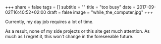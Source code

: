 +++
share = false
tags = []
subtitle = ""
title = "too busy"
date = 2017-09-02T16:40:52+02:00
draft = false
image = "while_the_computer.jpg"
+++

Currently, my day job requires a lot of time. 

As a result, none of my side projects or this site get much attention. As much as I regret it, this won’t change in the foreseeable future.
